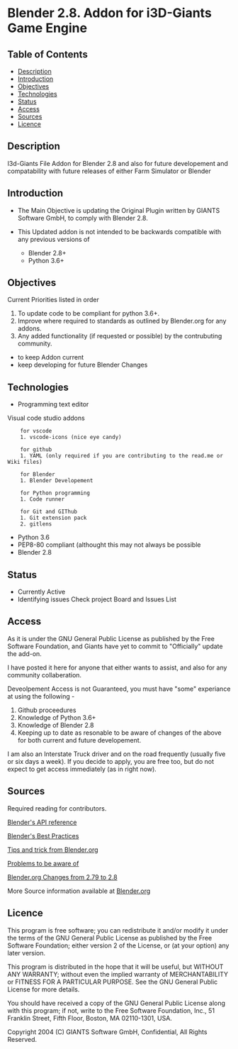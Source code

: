 # Blender 2.8. Addon for i3D-Giants Game Engine

## Table of Contents

* [Description](#description)
* [Introduction](#introduction)
* [Objectives](#objectives)
* [Technologies](#technologies)
* [Status](#status)
* [Access](#access)
* [Sources](#sources)
* [Licence](#licence)

## Description

I3d-Giants File Addon for Blender 2.8 and also for future developement and compatability
with future releases of either Farm Simulator or Blender

## Introduction

* The Main Objective is updating the Original Plugin written by GIANTS Software GmbH, to comply with Blender 2.8.
* This Updated addon is not intended to be backwards compatible with any previous versions of

  * Blender 2.8+
  * Python 3.6+

## Objectives

Current Priorities listed in order

1. To update code to be compliant for python 3.6+.
2. Improve where required to standards as outlined by Blender.org for any addons.
3. Any added functionality (if requested or possible) by the contrubuting community.

* to keep Addon current
* keep developing for future Blender Changes

## Technologies

* Programming text editor

Visual code studio
        addons

        for vscode
        1. vscode-icons (nice eye candy)

        for github
        1. YAML (only required if you are contributing to the read.me or Wiki files)

        for Blender
        1. Blender Developement

        for Python programming
        1. Code runner

        for Git and GIThub
        1. Git extension pack
        2. gitlens

* Python 3.6
* PEP8-80 compliant (althought this may not always be possible
* Blender 2.8

## Status

* Currently Active
* Identifying issues  Check project Board and Issues List

## Access

As it is under the GNU General Public License as published by the Free Software Foundation, and Giants have yet to commit to
"Officially" update the add-on.

I have posted it here for anyone that either wants to assist, and also for any community collaberation.

Deveolpement Access is not Guaranteed, you must have "some" experiance at using  the following -

1. Github proceedures
2. Knowledge of Python 3.6+
3. Knowledge of Blender 2.8
4. Keeping up to date as resonable to be aware of changes of the above for both current and future developement.

I am also an Interstate Truck driver and on the road frequently (usually five or six days a week).
If you decide to apply, you are free too, but do not expect to get access immediately (as in right now).

## Sources

 Required reading for contributors.

[Blender's API reference](https://docs.blender.org/api/current/info_api_reference.html)

[Blender's Best Practices](https://docs.blender.org/api/current/info_best_practice.html)

[Tips and trick from Blender.org](https://docs.blender.org/api/current/info_tips_and_tricks.html)

[Problems to be aware of](https://docs.blender.org/api/current/info_gotcha.html)

[Blender.org Changes from 2.79 to 2.8](https://docs.blender.org/api/current/change_log.html)

More Source information available at [Blender.org](https://docs.blender.org/api/current/index.html)

## Licence

This program is free software; you can redistribute it and/or modify it under the terms of the GNU General Public License as published by the Free Software Foundation; either version 2 of the License, or (at your option) any later version.

This program is distributed in the hope that it will be useful, but WITHOUT ANY WARRANTY; without even the implied warranty of MERCHANTABILITY or FITNESS FOR A PARTICULAR PURPOSE. See the GNU General Public License for more details.

You should have received a copy of the GNU General Public License along with this program; if not, write to the Free Software Foundation, Inc., 51 Franklin Street, Fifth Floor, Boston, MA 02110-1301, USA.

Copyright 2004 (C) GIANTS Software GmbH, Confidential, All Rights Reserved.
